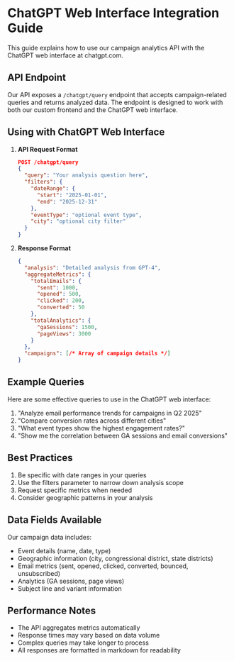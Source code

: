 # ChatGPT Web Interface Integration Guide

This guide explains how to use our campaign analytics API with the ChatGPT web interface at chatgpt.com.

## API Endpoint

Our API exposes a `/chatgpt/query` endpoint that accepts campaign-related queries and returns analyzed data. The endpoint is designed to work with both our custom frontend and the ChatGPT web interface.

## Using with ChatGPT Web Interface

1. **API Request Format**
   ```json
   POST /chatgpt/query
   {
     "query": "Your analysis question here",
     "filters": {
       "dateRange": {
         "start": "2025-01-01",
         "end": "2025-12-31"
       },
       "eventType": "optional event type",
       "city": "optional city filter"
     }
   }
   ```

2. **Response Format**
   ```json
   {
     "analysis": "Detailed analysis from GPT-4",
     "aggregateMetrics": {
       "totalEmails": {
         "sent": 1000,
         "opened": 500,
         "clicked": 200,
         "converted": 50
       },
       "totalAnalytics": {
         "gaSessions": 1500,
         "pageViews": 3000
       }
     },
     "campaigns": [/* Array of campaign details */]
   }
   ```

## Example Queries

Here are some effective queries to use in the ChatGPT web interface:

1. "Analyze email performance trends for campaigns in Q2 2025"
2. "Compare conversion rates across different cities"
3. "What event types show the highest engagement rates?"
4. "Show me the correlation between GA sessions and email conversions"

## Best Practices

1. Be specific with date ranges in your queries
2. Use the filters parameter to narrow down analysis scope
3. Request specific metrics when needed
4. Consider geographic patterns in your analysis

## Data Fields Available

Our campaign data includes:
- Event details (name, date, type)
- Geographic information (city, congressional district, state districts)
- Email metrics (sent, opened, clicked, converted, bounced, unsubscribed)
- Analytics (GA sessions, page views)
- Subject line and variant information

## Performance Notes

- The API aggregates metrics automatically
- Response times may vary based on data volume
- Complex queries may take longer to process
- All responses are formatted in markdown for readability
